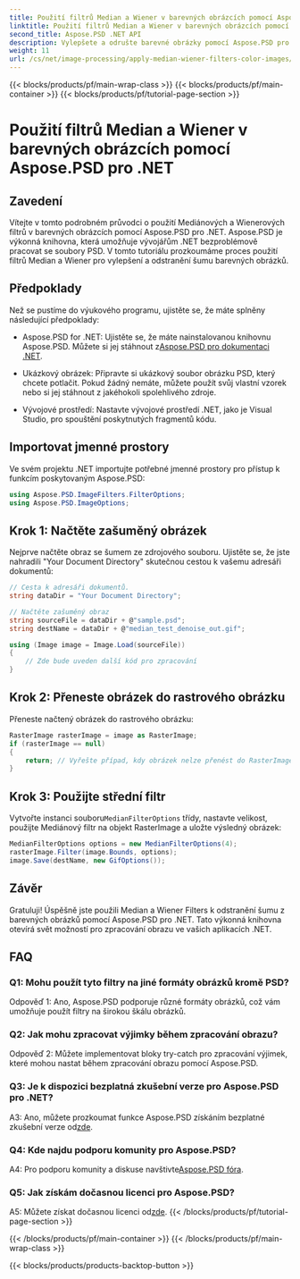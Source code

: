 ```yaml
---
title: Použití filtrů Median a Wiener v barevných obrázcích pomocí Aspose.PSD pro .NET
linktitle: Použití filtrů Median a Wiener v barevných obrázcích pomocí Aspose.PSD pro .NET
second_title: Aspose.PSD .NET API
description: Vylepšete a odrušte barevné obrázky pomocí Aspose.PSD pro .NET pomocí filtrů Median a Wiener. Návod krok za krokem pro bezproblémové zpracování obrazu.
weight: 11
url: /cs/net/image-processing/apply-median-wiener-filters-color-images/
---
```


{{< blocks/products/pf/main-wrap-class >}}
{{< blocks/products/pf/main-container >}}
{{< blocks/products/pf/tutorial-page-section >}}

# Použití filtrů Median a Wiener v barevných obrázcích pomocí Aspose.PSD pro .NET

## Zavedení

Vítejte v tomto podrobném průvodci o použití Mediánových a Wienerových filtrů v barevných obrázcích pomocí Aspose.PSD pro .NET. Aspose.PSD je výkonná knihovna, která umožňuje vývojářům .NET bezproblémově pracovat se soubory PSD. V tomto tutoriálu prozkoumáme proces použití filtrů Median a Wiener pro vylepšení a odstranění šumu barevných obrázků.

## Předpoklady

Než se pustíme do výukového programu, ujistěte se, že máte splněny následující předpoklady:

-  Aspose.PSD for .NET: Ujistěte se, že máte nainstalovanou knihovnu Aspose.PSD. Můžete si jej stáhnout z[Aspose.PSD pro dokumentaci .NET](https://reference.aspose.com/psd/net/).

- Ukázkový obrázek: Připravte si ukázkový soubor obrázku PSD, který chcete potlačit. Pokud žádný nemáte, můžete použít svůj vlastní vzorek nebo si jej stáhnout z jakéhokoli spolehlivého zdroje.

- Vývojové prostředí: Nastavte vývojové prostředí .NET, jako je Visual Studio, pro spouštění poskytnutých fragmentů kódu.

## Importovat jmenné prostory

Ve svém projektu .NET importujte potřebné jmenné prostory pro přístup k funkcím poskytovaným Aspose.PSD:

```csharp
using Aspose.PSD.ImageFilters.FilterOptions;
using Aspose.PSD.ImageOptions;
```

## Krok 1: Načtěte zašuměný obrázek

Nejprve načtěte obraz se šumem ze zdrojového souboru. Ujistěte se, že jste nahradili "Your Document Directory" skutečnou cestou k vašemu adresáři dokumentů:

```csharp
// Cesta k adresáři dokumentů.
string dataDir = "Your Document Directory";

// Načtěte zašuměný obraz
string sourceFile = dataDir + @"sample.psd";
string destName = dataDir + @"median_test_denoise_out.gif";

using (Image image = Image.Load(sourceFile))
{
    // Zde bude uveden další kód pro zpracování
}
```

## Krok 2: Přeneste obrázek do rastrového obrázku

Přeneste načtený obrázek do rastrového obrázku:

```csharp
RasterImage rasterImage = image as RasterImage;
if (rasterImage == null)
{
    return; // Vyřešte případ, kdy obrázek nelze přenést do RasterImage
}
```

## Krok 3: Použijte střední filtr

 Vytvořte instanci souboru`MedianFilterOptions` třídy, nastavte velikost, použijte Mediánový filtr na objekt RasterImage a uložte výsledný obrázek:

```csharp
MedianFilterOptions options = new MedianFilterOptions(4);
rasterImage.Filter(image.Bounds, options);
image.Save(destName, new GifOptions());
```

## Závěr

Gratuluji! Úspěšně jste použili Median a Wiener Filters k odstranění šumu z barevných obrázků pomocí Aspose.PSD pro .NET. Tato výkonná knihovna otevírá svět možností pro zpracování obrazu ve vašich aplikacích .NET.

## FAQ

### Q1: Mohu použít tyto filtry na jiné formáty obrázků kromě PSD?

Odpověď 1: Ano, Aspose.PSD podporuje různé formáty obrázků, což vám umožňuje použít filtry na širokou škálu obrázků.

### Q2: Jak mohu zpracovat výjimky během zpracování obrazu?

Odpověď 2: Můžete implementovat bloky try-catch pro zpracování výjimek, které mohou nastat během zpracování obrazu pomocí Aspose.PSD.

### Q3: Je k dispozici bezplatná zkušební verze pro Aspose.PSD pro .NET?

 A3: Ano, můžete prozkoumat funkce Aspose.PSD získáním bezplatné zkušební verze od[zde](https://releases.aspose.com/).

### Q4: Kde najdu podporu komunity pro Aspose.PSD?

 A4: Pro podporu komunity a diskuse navštivte[Aspose.PSD fóra](https://forum.aspose.com/c/psd/34).

### Q5: Jak získám dočasnou licenci pro Aspose.PSD?

 A5: Můžete získat dočasnou licenci od[zde](https://purchase.aspose.com/temporary-license/).
{{< /blocks/products/pf/tutorial-page-section >}}

{{< /blocks/products/pf/main-container >}}
{{< /blocks/products/pf/main-wrap-class >}}

{{< blocks/products/products-backtop-button >}}
